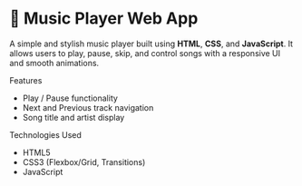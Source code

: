 # 🎵 Music Player Web App

A simple and stylish music player built using **HTML**, **CSS**, and **JavaScript**. It allows users to play, pause, skip, and control songs with a responsive UI and smooth animations.

 Features

- Play / Pause functionality  
- Next and Previous track navigation  
- Song title and artist display  

Technologies Used

- HTML5  
- CSS3 (Flexbox/Grid, Transitions)  
- JavaScript
